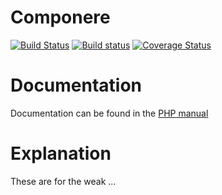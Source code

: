 Componere
=========

[![Build Status](https://travis-ci.org/krakjoe/componere.svg?branch=develop)](https://travis-ci.org/krakjoe/componere)
[![Build status](https://ci.appveyor.com/api/projects/status/bquj8itykpmgr6j5?svg=true)](https://ci.appveyor.com/project/krakjoe/componere)
[![Coverage Status](https://coveralls.io/repos/github/krakjoe/componere/badge.svg?branch=develop)](https://coveralls.io/github/krakjoe/componere?branch=develop)

Documentation
=============

Documentation can be found in the [PHP manual](http://docs.php.net/componere)

Explanation
===========

These are for the weak ...
